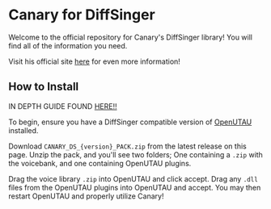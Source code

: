 # Canary for DiffSinger

Welcome to the official repository for Canary's DiffSinger library! You will find all of the information you need.

Visit his official site [here](https://tigermeat.xyz/#canary-ds) for even more information!

## How to Install

IN DEPTH GUIDE FOUND [HERE!!](https://tigermeat.xyz/#how-to-use-diffsinger)

To begin, ensure you have a DiffSinger compatible version of [OpenUTAU](https://github.com/stakira/OpenUtau) installed.

Download `CANARY_DS_{version}_PACK.zip` from the latest release on this page. Unzip the pack, and you'll see two folders; One containing a `.zip` with the voicebank, and one containing OpenUTAU plugins.

Drag the voice library `.zip` into OpenUTAU and click accept. Drag any `.dll` files from the OpenUTAU plugins into OpenUTAU and accept. You may then restart OpenUTAU and properly utilize Canary!
